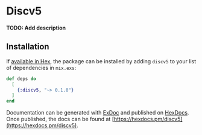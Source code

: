 # Discv5

**TODO: Add description**

## Installation

If [available in Hex](https://hex.pm/docs/publish), the package can be installed
by adding `discv5` to your list of dependencies in `mix.exs`:

```elixir
def deps do
  [
    {:discv5, "~> 0.1.0"}
  ]
end
```

Documentation can be generated with [ExDoc](https://github.com/elixir-lang/ex_doc)
and published on [HexDocs](https://hexdocs.pm). Once published, the docs can
be found at [https://hexdocs.pm/discv5](https://hexdocs.pm/discv5).

